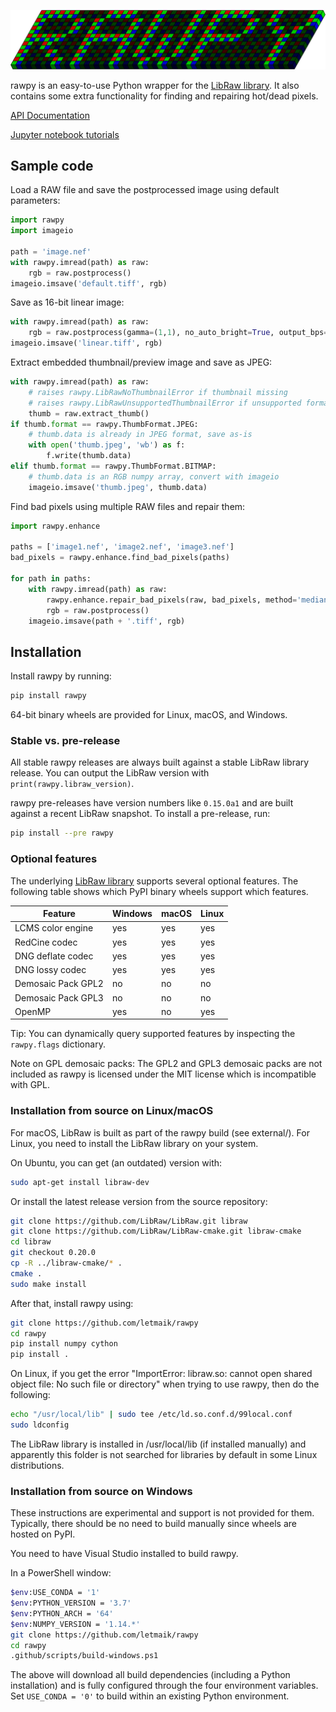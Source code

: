 ![rawpy logo](logo/logo.png)

rawpy is an easy-to-use Python wrapper for the [LibRaw library][libraw].
It also contains some extra functionality for finding and repairing hot/dead pixels.

[API Documentation](https://letmaik.github.io/rawpy/api/)

[Jupyter notebook tutorials](https://github.com/letmaik/rawpy-notebooks/blob/master/README.md)

## Sample code

Load a RAW file and save the postprocessed image using default parameters:

```python
import rawpy
import imageio

path = 'image.nef'
with rawpy.imread(path) as raw:
    rgb = raw.postprocess()
imageio.imsave('default.tiff', rgb)
```

Save as 16-bit linear image:

```python
with rawpy.imread(path) as raw:
    rgb = raw.postprocess(gamma=(1,1), no_auto_bright=True, output_bps=16)
imageio.imsave('linear.tiff', rgb)
```

Extract embedded thumbnail/preview image and save as JPEG:

```python
with rawpy.imread(path) as raw:
    # raises rawpy.LibRawNoThumbnailError if thumbnail missing
    # raises rawpy.LibRawUnsupportedThumbnailError if unsupported format
    thumb = raw.extract_thumb()
if thumb.format == rawpy.ThumbFormat.JPEG:
    # thumb.data is already in JPEG format, save as-is
    with open('thumb.jpeg', 'wb') as f:
        f.write(thumb.data)
elif thumb.format == rawpy.ThumbFormat.BITMAP:
    # thumb.data is an RGB numpy array, convert with imageio
    imageio.imsave('thumb.jpeg', thumb.data)
```

Find bad pixels using multiple RAW files and repair them:

```python
import rawpy.enhance

paths = ['image1.nef', 'image2.nef', 'image3.nef']
bad_pixels = rawpy.enhance.find_bad_pixels(paths)

for path in paths:
    with rawpy.imread(path) as raw:
        rawpy.enhance.repair_bad_pixels(raw, bad_pixels, method='median')
        rgb = raw.postprocess()
    imageio.imsave(path + '.tiff', rgb)
```

## Installation

Install rawpy by running:
```sh
pip install rawpy
```

64-bit binary wheels are provided for Linux, macOS, and Windows.

### Stable vs. pre-release

All stable rawpy releases are always built against a stable LibRaw library release.
You can output the LibRaw version with `print(rawpy.libraw_version)`.

rawpy pre-releases have version numbers like `0.15.0a1` and are built against
a recent LibRaw snapshot. To install a pre-release, run:
```sh
pip install --pre rawpy
```

### Optional features

The underlying [LibRaw library][libraw] supports several optional features.
The following table shows which PyPI binary wheels support which features.

| Feature            | Windows | macOS | Linux |
| ------------------ | ------- | ----- | ----- |
| LCMS color engine  | yes     | yes   | yes   |
| RedCine codec      | yes     | yes   | yes   |
| DNG deflate codec  | yes     | yes   | yes   |
| DNG lossy codec    | yes     | yes   | yes   |
| Demosaic Pack GPL2 | no      | no    | no    |
| Demosaic Pack GPL3 | no      | no    | no    |
| OpenMP             | yes     | no    | yes   |

Tip: You can dynamically query supported features by inspecting the `rawpy.flags` dictionary.

Note on GPL demosaic packs: The GPL2 and GPL3 demosaic packs are not included as rawpy is licensed
under the MIT license which is incompatible with GPL.

### Installation from source on Linux/macOS

For macOS, LibRaw is built as part of the rawpy build (see external/).
For Linux, you need to install the LibRaw library on your system.

On Ubuntu, you can get (an outdated) version with:

```sh
sudo apt-get install libraw-dev
```

Or install the latest release version from the source repository:

```sh
git clone https://github.com/LibRaw/LibRaw.git libraw
git clone https://github.com/LibRaw/LibRaw-cmake.git libraw-cmake
cd libraw
git checkout 0.20.0
cp -R ../libraw-cmake/* .
cmake .
sudo make install
```
    
After that, install rawpy using:

```sh
git clone https://github.com/letmaik/rawpy
cd rawpy
pip install numpy cython
pip install .
```
    
On Linux, if you get the error "ImportError: libraw.so: cannot open shared object file: No such file or directory"
when trying to use rawpy, then do the following:

```sh
echo "/usr/local/lib" | sudo tee /etc/ld.so.conf.d/99local.conf
sudo ldconfig
```

The LibRaw library is installed in /usr/local/lib (if installed manually) and apparently this folder is not searched
for libraries by default in some Linux distributions.

### Installation from source on Windows

These instructions are experimental and support is not provided for them.
Typically, there should be no need to build manually since wheels are hosted on PyPI.

You need to have Visual Studio installed to build rawpy.

In a PowerShell window:
```sh
$env:USE_CONDA = '1'
$env:PYTHON_VERSION = '3.7'
$env:PYTHON_ARCH = '64'
$env:NUMPY_VERSION = '1.14.*'
git clone https://github.com/letmaik/rawpy
cd rawpy
.github/scripts/build-windows.ps1
```
The above will download all build dependencies (including a Python installation)
and is fully configured through the four environment variables.
Set `USE_CONDA = '0'` to build within an existing Python environment.


[libraw]: https://www.libraw.org
